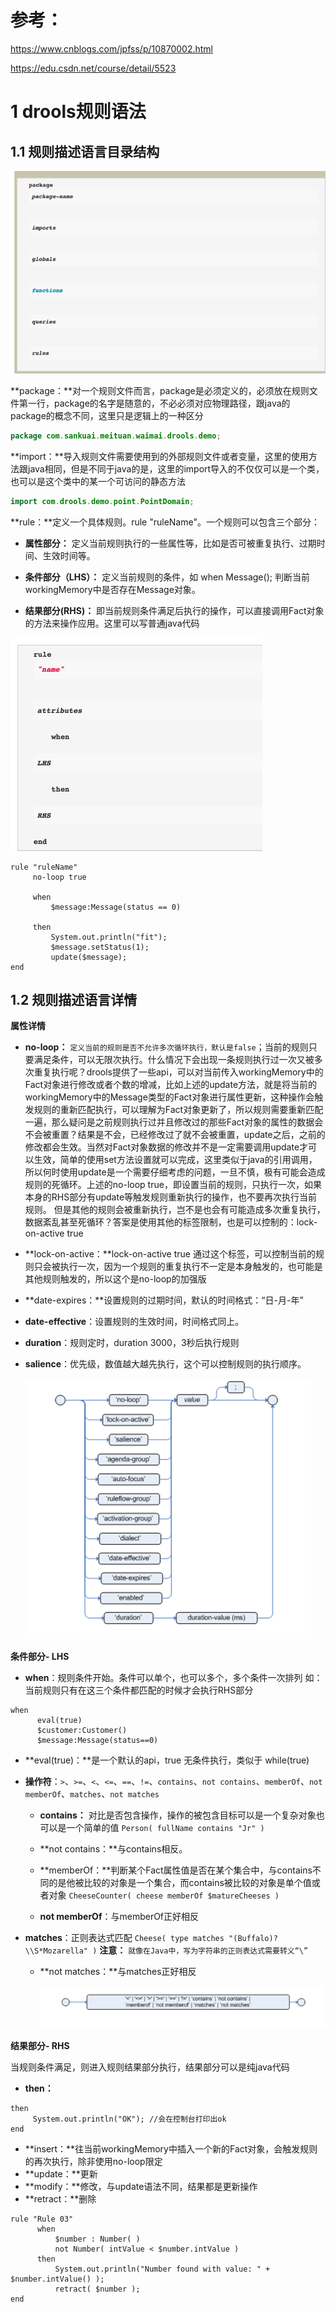 # 参考：

https://www.cnblogs.com/jpfss/p/10870002.html

https://edu.csdn.net/course/detail/5523

# 1 drools规则语法

## 1.1 规则描述语言目录结构

![img](A_Drools.assets/840965-7e8cac0954ee2cbd.png)

**package：**对一个规则文件而言，package是必须定义的，必须放在规则文件第一行，package的名字是随意的，不必必须对应物理路径，跟java的package的概念不同，这里只是逻辑上的一种区分

``` Java
package com.sankuai.meituan.waimai.drools.demo;
```

**import：**导入规则文件需要使用到的外部规则文件或者变量，这里的使用方法跟java相同，但是不同于java的是，这里的import导入的不仅仅可以是一个类，也可以是这个类中的某一个可访问的静态方法

```java
import com.drools.demo.point.PointDomain;
```

**rule：**定义一个具体规则。rule "ruleName"。一个规则可以包含三个部分：

- **属性部分：** 定义当前规则执行的一些属性等，比如是否可被重复执行、过期时间、生效时间等。

- **条件部分（LHS）：** 定义当前规则的条件，如 when Message(); 判断当前workingMemory中是否存在Message对象。

- **结果部分(RHS)：** 即当前规则条件满足后执行的操作，可以直接调用Fact对象的方法来操作应用。这里可以写普通java代码

![img](A_Drools.assets/840965-d503e540d8207416.png)

```
rule "ruleName"
     no-loop true

     when
         $message:Message(status == 0)

     then
         System.out.println("fit");
         $message.setStatus(1);
         update($message);
end
```



## 1.2 规则描述语言详情

**属性详情**

- **no-loop：** `定义当前的规则是否不允许多次循环执行，默认是false`；当前的规则只要满足条件，可以无限次执行。什么情况下会出现一条规则执行过一次又被多次重复执行呢？drools提供了一些api，可以对当前传入workingMemory中的Fact对象进行修改或者个数的增减，比如上述的update方法，就是将当前的workingMemory中的Message类型的Fact对象进行属性更新，这种操作会触发规则的重新匹配执行，可以理解为Fact对象更新了，所以规则需要重新匹配一遍，那么疑问是之前规则执行过并且修改过的那些Fact对象的属性的数据会不会被重置？结果是不会，已经修改过了就不会被重置，update之后，之前的修改都会生效。当然对Fact对象数据的修改并不是一定需要调用update才可以生效，简单的使用set方法设置就可以完成，这里类似于java的引用调用，所以何时使用update是一个需要仔细考虑的问题，一旦不慎，极有可能会造成规则的死循环。上述的no-loop true，即设置当前的规则，只执行一次，如果本身的RHS部分有update等触发规则重新执行的操作，也不要再次执行当前规则。
  但是其他的规则会被重新执行，岂不是也会有可能造成多次重复执行，数据紊乱甚至死循环？答案是使用其他的标签限制，也是可以控制的：lock-on-active true

- **lock-on-active：**lock-on-active true 通过这个标签，可以控制当前的规则只会被执行一次，因为一个规则的重复执行不一定是本身触发的，也可能是其他规则触发的，所以这个是no-loop的加强版

- **date-expires：**设置规则的过期时间，默认的时间格式：“日-月-年”

- **date-effective**：设置规则的生效时间，时间格式同上。

- **duration**：规则定时，duration 3000，3秒后执行规则

- **salience**：优先级，数值越大越先执行，这个可以控制规则的执行顺序。

  ![img](A_Drools.assets/840965-a504227491ffa42b.png)

**条件部分- LHS**

- **when**：规则条件开始。条件可以单个，也可以多个，多个条件一次排列
  如：当前规则只有在这三个条件都匹配的时候才会执行RHS部分

```
when
      eval(true)
      $customer:Customer()
      $message:Message(status==0)
```

- **eval(true)：**是一个默认的api，true 无条件执行，类似于 while(true)

- **操作符**：`>`、`>=`、`<`、`<=`、`==`、`!=`、`contains`、`not contains`、`memberOf`、`not memberOf`、`matches`、`not matches`

  - **contains：** 对比是否包含操作，操作的被包含目标可以是一个复杂对象也可以是一个简单的值
    `Person( fullName contains "Jr" )`
    
  - **not contains：**与contains相反。
  
  - **memberOf：**判断某个Fact属性值是否在某个集合中，与contains不同的是他被比较的对象是一个集合，而contains被比较的对象是单个值或者对象
    `CheeseCounter( cheese memberOf $matureCheeses )`
    
  - **not memberOf**：与memberOf正好相反
  
- **matches**：正则表达式匹配
    `Cheese( type matches "(Buffalo)?\\S*Mozarella" )`
    **注意：** `就像在Java中，写为字符串的正则表达式需要转义“\”`
    
  - **not matches：**与matches正好相反
  
    ![img](A_Drools.assets/840965-36d6a7a07bc28b6e-1580785401607.png)
  

**结果部分- RHS**

当规则条件满足，则进入规则结果部分执行，结果部分可以是纯java代码

- **then：**

```
then
     System.out.println("OK"); //会在控制台打印出ok
end
```

- **insert：**往当前workingMemory中插入一个新的Fact对象，会触发规则的再次执行，除非使用no-loop限定
- **update：**更新
- **modify：**修改，与update语法不同，结果都是更新操作
- **retract：**删除

```
rule "Rule 03" 
      when 
          $number : Number( ) 
          not Number( intValue < $number.intValue ) 
      then 
          System.out.println("Number found with value: " + $number.intValue() ); 
          retract( $number );
end
```